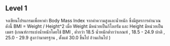 ## Level 1
จงเขียนโปรแกรมเพื่อหาค่า Body Mass Index จากค่าความสูงและน้ำหนัก ซึ่งมีสูตรการคำนวณดังนี้
BMI = Weight / Height^2
เมื่อ Weight มีหน่วยเป็นกิโลกรัม และ Height มีหน่วยเป็นเมตร
(เกณฑ์การแบ่งน้ำหนักโดยใช้ BMI , ต่ำกว่า 18.5 น้ำหนักต่ำกว่าเกณฑ์ , 18.5 - 24.9 ปกติ , 25.0 - 29.9 สูงกว่ามาตรฐาน , ตั้งแต่ 30.0 ขึ้นไป อ้วนเกินไป )